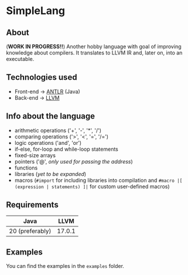 # SimpleLang

## About

(**WORK IN PROGRESS!!**) Another hobby language with goal of improving knowledge about compilers. It translates to LLVM IR and, later on, into an executable.
## Technologies used

- Front-end -> [ANTLR](https://www.antlr.org/) (Java)
- Back-end -> [LLVM](https://llvm.org/)

## Info about the language

- arithmetic operations ('+', '-', '\*', '/')
- comparing operations ('>', '<', '=', '/=')
- logic operations ('and', 'or')
- if-else, for-loop and while-loop statements
- fixed-size arrays 
- pointers ('@', *only used for passing the address*)
- functions
- libraries (*yet to be expanded*)
- macros (```#import``` for including libraries into compilation and ```#macro |[ (expression | statements) ]|``` for custom user-defined macros)

## Requirements
Java| LLVM
---|---
20 (preferably) |17.0.1
## Examples

You can find the examples in the ```examples``` folder.
